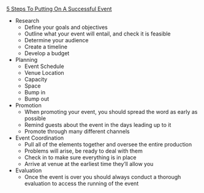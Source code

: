 
[5 Steps To Putting On A Successful Event](https://blog.markgrowth.com/5-steps-to-putting-on-a-successful-event-aab87538072f)

* Research
  * Define your goals and objectives
  * Outline what your event will entail, and check it is feasible
  * Determine your audience
  * Create a timeline
  * Develop a budget
* Planning
  * Event Schedule
  * Venue Location
  * Capacity
  * Space
  * Bump in
  * Bump out
* Promotion
  * When promoting your event, you should spread the word as early as possible
  * Remind guests about the event in the days leading up to it
  * Promote through many different channels
* Event Coordination
  * Pull all of the elements together and oversee the entire production
  * Problems will arise, be ready to deal with them
  * Check in to make sure everything is in place
  * Arrive at venue at the earliest time they’ll allow you
* Evaluation
  * Once the event is over you should always conduct a thorough evaluation to access the running of the event
